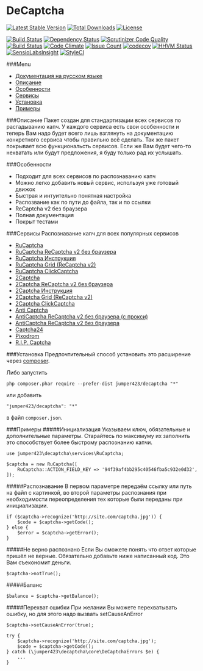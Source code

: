 DeCaptcha
================
[![Latest Stable Version](https://poser.pugx.org/jumper423/decaptcha/v/stable)](https://packagist.org/packages/jumper423/decaptcha)
[![Total Downloads](https://poser.pugx.org/jumper423/decaptcha/downloads)](https://packagist.org/packages/jumper423/decaptcha)
[![License](https://poser.pugx.org/jumper423/decaptcha/license)](https://packagist.org/packages/jumper423/decaptcha)

[![Build Status](https://travis-ci.org/jumper423/decaptcha.svg?branch=master)](https://travis-ci.org/jumper423/decaptcha)
[![Dependency Status](https://www.versioneye.com/user/projects/5849f365a662a5004c110a29/badge.svg?style=flat-square)](https://www.versioneye.com/user/projects/5849f365a662a5004c110a29)
[![Scrutinizer Code Quality](https://scrutinizer-ci.com/g/jumper423/decaptcha/badges/quality-score.png?b=master)](https://scrutinizer-ci.com/g/jumper423/decaptcha/?branch=master)
[![Build Status](https://scrutinizer-ci.com/g/jumper423/decaptcha/badges/build.png?b=master)](https://scrutinizer-ci.com/g/jumper423/decaptcha/build-status/master)
[![Code Climate](https://codeclimate.com/github/jumper423/decaptcha/badges/gpa.svg)](https://codeclimate.com/github/jumper423/decaptcha)
[![Issue Count](https://codeclimate.com/github/jumper423/decaptcha/badges/issue_count.svg)](https://codeclimate.com/github/jumper423/decaptcha)
[![codecov](https://codecov.io/gh/jumper423/decaptcha/branch/master/graph/badge.svg)](https://codecov.io/gh/jumper423/decaptcha)
[![HHVM Status](http://hhvm.h4cc.de/badge/jumper423/decaptcha.svg)](http://hhvm.h4cc.de/package/jumper423/decaptcha)
[![SensioLabsInsight](https://insight.sensiolabs.com/projects/d485629c-1830-440d-82ab-a567bfa5ddc5/mini.png)](https://insight.sensiolabs.com/projects/d485629c-1830-440d-82ab-a567bfa5ddc5)
[![StyleCI](https://styleci.io/repos/75013766/shield?branch=master)](https://styleci.io/repos/75013766)

###Menu
+ [Документация на русском языке](../master/docs/README-ru.md)
+ [Описание](#Описание)
+ [Особенности](#Особенности)
+ [Сервисы](#Сервисы)
+ [Установка](#Установка)
+ [Примеры](#Примеры)


###Описание
Пакет создан для стандартизации всех сервисов по расгадыванию капч. 
            У каждого сервиса есть свои особенности и теперь Вам надо будет всего лишь взглянуть на документацию конкретного сервиса чтобы правильно всё сделать.
            Так же пакет покрывает всю функциональсть сервисов. Если же Вам будет чего-то нехватать или будут предложения, я буду только рад их услышать.

###Особенности
+ Подходит для всех сервисов по распознаванию капч
+ Можно легко добавить новый сервис, используя уже готовый движок
+ Быстрая и интуительно понятная настройка
+ Распозвание как по пути до файла, так и по ссылки
+ ReCaptcha v2 без браузера
+ Полная документация
+ Покрыт тестами

###Сервисы
Распознавание капч для всех популярных сервисов

+ [RuCaptcha](../master/docs/RuCaptcha-en.md)
+ [RuCaptcha ReCaptcha v2 без браузера](../master/docs/RuCaptchaReCaptcha-en.md)
+ [RuCaptcha Инструкция](../master/docs/RuCaptchaInstruction-en.md)
+ [RuCaptcha Grid (ReCaptcha v2)](../master/docs/RuCaptchaGrid-en.md)
+ [RuCaptcha ClickCaptcha](../master/docs/RuCaptchaClick-en.md)
+ [2Captcha](../master/docs/TwoCaptcha-en.md)
+ [2Captcha ReCaptcha v2 без браузера](../master/docs/TwoCaptchaReCaptcha-en.md)
+ [2Captcha Инструкция](../master/docs/TwoCaptchaInstruction-en.md)
+ [2Captcha Grid (ReCaptcha v2)](../master/docs/TwoCaptchaGrid-en.md)
+ [2Captcha ClickCaptcha](../master/docs/TwoCaptchaClick-en.md)
+ [Anti Captcha](../master/docs/Anticaptcha-en.md)
+ [AntiCaptcha ReCaptcha v2 без браузера (с прокси)](../master/docs/AnticaptchaReCaptcha-en.md)
+ [AntiCaptcha ReCaptcha v2 без браузера](../master/docs/AnticaptchaReCaptchaProxeless-en.md)
+ [Captcha24](../master/docs/Captcha24-en.md)
+ [Pixodrom](../master/docs/Pixodrom-en.md)
+ [R.I.P. Captcha ](../master/docs/Ripcaptcha-en.md)


###Установка
Предпочтительный способ установить это расширение через [composer](http://getcomposer.org/download/).

Либо запустить
```
php composer.phar require --prefer-dist jumper423/decaptcha "*"
```
или добавить
```
"jumper423/decaptcha": "*"
```
в файл `composer.json`.


###Примеры
#####Инициализация
Указываем ключ, обязательные и дополнительные параметры. Старайтесь по максимуму их заполнить это способствует более быстрому распознанию капчи.
```
use jumper423\decaptcha\services\RuCaptcha;

$captcha = new RuCaptcha([
    RuCaptcha::ACTION_FIELD_KEY => '94f39af4bb295c40546fba5c932e0d32',
]);
```
#####Распознавание
В первом параметре передаём ссылку или путь на файл с картинкой, во второй параметры распознания при необходимости переопределения тех которые были переданы при инициализации.
```
if ($captcha->recognize('http://site.com/captcha.jpg')) {
    $code = $captcha->getCode();
} else {
    $error = $captcha->getError();
}
```
#####Не верно распознано
Если Вы сможете понять что ответ которые пришёл не верные. Обязательно добавьте ниже написанный код. Это Вам съекономит деньги.
```
$captcha->notTrue();
```
#####Баланс
```
$balance = $captcha->getBalance();
```
#####Перехват ошибки
При желании Вы можете перехватывать ошибку, но для этого надо вызвать setCauseAnError
```
$captcha->setCauseAnError(true);

try {
    $captcha->recognize('http://site.com/captcha.jpg');
    $code = $captcha->getCode();
} catch (\jumper423\decaptcha\core\DeCaptchaErrors $e) {
    ...
}
```


